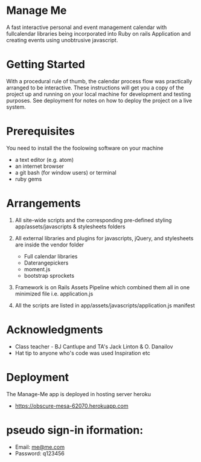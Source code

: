 # Manage Me

A fast interactive personal and event management calendar with fullcalendar libraries being incorporated into Ruby on rails Application and creating events using unobtrusive javascript.

# Getting Started
With a procedural rule of thumb, the calendar process flow was practically arranged to be interactive. These instructions will get you a copy of the project up and running on your local machine for development and testing purposes. See deployment for notes on how to deploy the project on a live system.

# Prerequisites

You need to install the the foolowing software on your machine
* a text editor (e.g. atom)
* an internet browser
* a git bash (for window users) or terminal
* ruby gems

# Arrangements
1. All site-wide scripts and the corresponding pre-defined styling
   app/assets/javascripts & stylesheets folders

2. All external libraries and plugins for javascripts, jQuery, and stylesheets are inside the vendor folder
   * Full calendar libraries
   * Daterangepickers
   * moment.js
   * bootstrap sprockets

3. Framework is on Rails Assets Pipeline which combined them all in one minimized file
   i.e. application.js
   
4. All the scripts are listed in
   app/assets/javascripts/application.js manifest
   
# Acknowledgments

* Class teacher - BJ Cantlupe and TA's Jack Linton & O. Danailov
* Hat tip to anyone who's code was used
Inspiration
etc
   
# Deployment
The Manage-Me app is deployed in hosting server heroku
* https://obscure-mesa-62070.herokuapp.com
# pseudo sign-in iformation:
* Email:     me@me.com
* Password:  q123456
